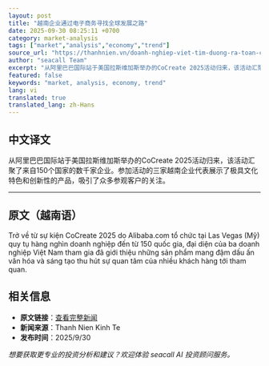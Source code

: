 ```yaml
---
layout: post
title: "越南企业通过电子商务寻找全球发展之路"
date: 2025-09-30 08:25:11 +0700
category: market-analysis
tags: ["market","analysis","economy","trend"]
source_url: "https://thanhnien.vn/doanh-nghiep-viet-tim-duong-ra-toan-cau-qua-thuong-mai-dien-tu-185250930103442173.htm"
author: "seacall Team"
excerpt: "从阿里巴巴国际站于美国拉斯维加斯举办的CoCreate 2025活动归来，该活动汇聚了来自150个国家的数千家企业。参加活动的三家越南企业代表展示了极具文化特色和创新性的产品，吸引了众多参观客户的关注。..."
featured: false
keywords: "market, analysis, economy, trend"
lang: vi
translated: true
translated_lang: zh-Hans
---
```


## 中文译文

从阿里巴巴国际站于美国拉斯维加斯举办的CoCreate 2025活动归来，该活动汇聚了来自150个国家的数千家企业。参加活动的三家越南企业代表展示了极具文化特色和创新性的产品，吸引了众多参观客户的关注。

---

## 原文（越南语）

Trở về từ sự kiện CoCreate 2025 do Alibaba.com tổ chức tại Las Vegas (Mỹ) quy tụ h&agrave;ng ngh&igrave;n doanh nghiệp đến từ 150 quốc gia, đại diện của ba doanh nghiệp Việt Nam tham gia đ&atilde; giới thiệu những sản phẩm mang đậm dấu ấn văn h&oacute;a v&agrave; s&aacute;ng tạo thu h&uacute;t sự quan t&acirc;m của nhiều kh&aacute;ch h&agrave;ng tới tham quan.

## 相关信息

- **原文链接**：[查看完整新闻](https://thanhnien.vn/doanh-nghiep-viet-tim-duong-ra-toan-cau-qua-thuong-mai-dien-tu-185250930103442173.htm)
- **新闻来源**：Thanh Nien Kinh Te
- **发布时间**：2025/9/30

*想要获取更专业的投资分析和建议？欢迎体验 seacall AI 投资顾问服务。*